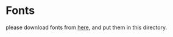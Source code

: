 # Fonts

please download fonts from [here](https://fonts.alibabagroup.com/#/font),
and put them in this directory.

